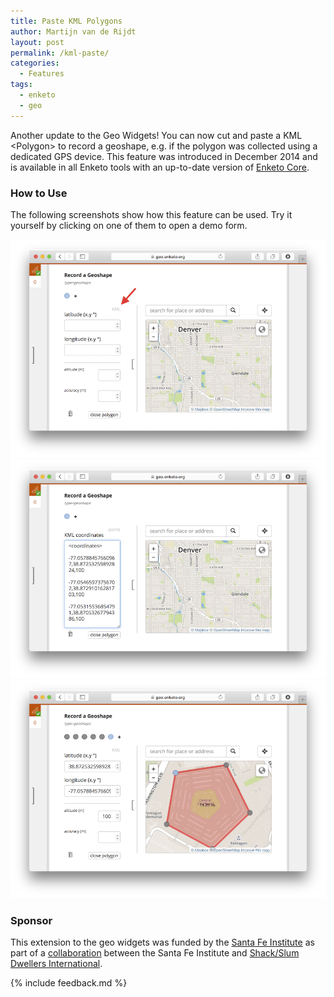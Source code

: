 ```yaml
---
title: Paste KML Polygons
author: Martijn van de Rijdt
layout: post
permalink: /kml-paste/
categories:
  - Features
tags:
  - enketo
  - geo
---
```


Another update to the Geo Widgets! You can now cut and paste a KML <Polygon\> to record a geoshape, e.g. if the polygon was collected using a dedicated GPS device. This feature was introduced in December 2014 and is available in all Enketo tools with an up-to-date version of [Enketo Core](https://github.com/enketo/enketo-core). 

### How to Use

The following screenshots show how this feature can be used. Try it yourself by clicking on one of them to open a demo form.

[![KML Paste Screenshot - step 1](../files/2015/02/kml1.png "KML Paste Screenshot - step 1")](https://enke.to/geo1)
[![KML Paste Screenshot - step 3](../files/2015/02/kml3.png "KML Paste Screenshot - step 3")](https://enke.to/geo1)
[![KML Paste Screenshot - step 4](../files/2015/02/kml4.png "KML Paste Screenshot - step 4")](https://enke.to/geo1)

### Sponsor

This extension to the geo widgets was funded by the [Santa Fe Institute](http://www.santafe.edu) as part of a [collaboration](http://www.santafe.edu/news/item/gates-slums-announce/) between the Santa Fe Institute and [Shack/Slum Dwellers International](http://www.sdinet.org/). 

{% include feedback.md %}
